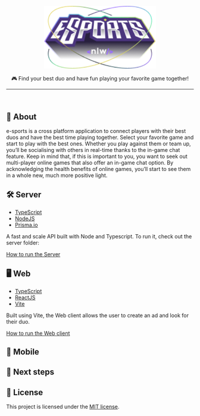 

<p align="center">
   <img src="./.github/logo.png" alt="e-sports" width="300" />
</p>


<p align="center">
🎮 Find your best duo and have fun playing your favorite game together!
</p>

---

<br>

## :dart: About ##
e-sports is a cross platform application to connect players with their best duos and have the best time playing together.
Select your favorite game and start to play with the best ones. Whether you play against them or team up, you’ll be socialising with others in real-time thanks to the in-game chat feature. Keep in mind that, if this is important to you, you want to seek out multi-player online games that also offer an in-game chat option. 
By acknowledging the health benefits of online games, you’ll start to see them in a whole new, much more positive light.
<br>

## :hammer_and_wrench: Server ##

* [TypeScript](https://www.typescriptlang.org/)      
* [NodeJS](https://nodejs.org/en/)      
* [Prisma.io](https://www.prisma.io/)

A fast and scale API built with Node and Typescript. To run it, check out the server folder:

[How to run the Server](https://github.com/debfdias/e-sports/tree/master/server)

## :desktop_computer: Web ##

* [TypeScript](https://www.typescriptlang.org/)      
* [ReactJS](https://reactjs.org/)      
* [Vite](https://vitejs.dev/)

Built using Vite, the Web client allows the user to create an ad and look for their duo.

[How to run the Web client](https://github.com/debfdias/e-sports/tree/master/web)

## :iphone: Mobile ##

## :construction: Next steps ##

## :page_facing_up: License

This project is licensed under the [MIT license](./LICENSE).
